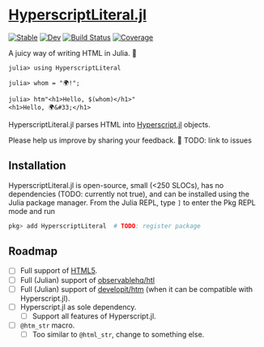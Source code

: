 # [HyperscriptLiteral.jl](https://github.com/schneiderfelipe/HyperscriptLiteral.jl)

[![Stable](https://img.shields.io/badge/docs-stable-blue.svg)](https://schneiderfelipe.github.io/HyperscriptLiteral.jl/stable)
[![Dev](https://img.shields.io/badge/docs-dev-blue.svg)](https://schneiderfelipe.github.io/HyperscriptLiteral.jl/dev)
[![Build Status](https://github.com/schneiderfelipe/HyperscriptLiteral.jl/workflows/CI/badge.svg)](https://github.com/schneiderfelipe/HyperscriptLiteral.jl/actions)
[![Coverage](https://codecov.io/gh/schneiderfelipe/HyperscriptLiteral.jl/branch/master/graph/badge.svg)](https://codecov.io/gh/schneiderfelipe/HyperscriptLiteral.jl)

A juicy way of writing HTML in Julia. 🍍

```jldoctest
julia> using HyperscriptLiteral

julia> whom = "🌍!";

julia> htm"<h1>Hello, $(whom)</h1>"
<h1>Hello, 🌍&#33;</h1>
```

HyperscriptLiteral.jl parses HTML into [Hyperscript.jl](https://github.com/yurivish/Hyperscript.jl) objects.

Please help us improve by sharing your feedback. 🙏
TODO: link to issues

## Installation

HyperscriptLiteral.jl is open-source, small (<250 SLOCs), has no dependencies
(TODO: currently not true), and can be installed using the Julia package manager.
From the Julia REPL, type `]` to enter the Pkg REPL mode and run

```julia
pkg> add HyperscriptLiteral  # TODO: register package
```

## Roadmap

- [ ] Full support of [HTML5](https://html.spec.whatwg.org/multipage/parsing.html#tokenization).
- [ ] Full (Julian) support of [observablehq/htl](https://github.com/observablehq/htl)
- [ ] Full (Julian) support of [developit/htm](https://github.com/developit/htm) (when it can be compatible with Hyperscript.jl).
- [ ] Hyperscript.jl as sole dependency.
  - [ ] Support all features of Hyperscript.jl.
- [ ] `@htm_str` macro.
  - [ ] Too similar to `@html_str`, change to something else.